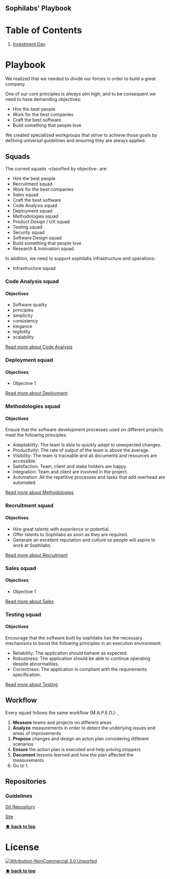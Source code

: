 ## Sophilabs' Playbook

# Table of Contents

1. [Investment Day](#investment-day)

# Playbook

We realized that we needed to divide our forces in order to build a great company.

One of our core principles is *always aim high*, and to be consequent we need to have demanding objectives:
* Hire the best people
* Work for the best companies
* Craft the best software
* Build something that people love

We created specialized workgroups that strive to achieve those goals by defining universal guidelines and ensuring they are always applied.

## Squads

The current squads -classified by objective- are:

* Hire the best people
 * Recruitment squad
* Work for the best companies
 * Sales squad
* Craft the best software
 * Code Analysis squad
 * Deployment squad
 * Methodologies squad
 * Product Design / UX squad
 * Testing squad
 * Security squad
 * Software Design squad
* Build something that people love
 * Research & Innovation squad

In addition, we need to support sophilabs infrastructure and operations:
* Infrastructure squad

### Code Analysis squad

#### Objectives

* Software quality
* principles
* simplicity
* consistency
* elegance
* legibility
* scalability

[Read more about Code Analysis](https://git.sophilabs.io/sophilabs/playbook/blob/draft/code-analysis/index.md)

### Deployment squad

#### Objectives

* Objective 1

[Read more about Deployment](https://git.sophilabs.io/sophilabs/playbook/blob/draft/deployment/index.md)

### Methodologies squad

#### Objectives

Ensure that the software development processes used on different projects meet the following principles:

* Adaptability: The team is able to quickly adapt to unexpected changes.
* Productivity: The rate of output of the team is above the average.
* Visibility: The team is traceable and all documents and resources are accessible.
* Satisfaction: Team, client and stake holders are happy.
* Integration: Team and client are involved in the project.
* Automation: All the repetitive processes and tasks that add overhead are automated.

[Read more about Methodologies](https://git.sophilabs.io/sophilabs/playbook/blob/draft/methodologies/index.md)

### Recruitment squad

#### Objectives

* Hire great talents with experience or potential.
* Offer talents to Sophilabs as soon as they are required.
* Generate an excellent reputation and culture so people will aspire to work at Sophilabs.

[Read more about Recruitment](https://git.sophilabs.io/sophilabs/playbook/blob/draft/recruitment/index.md)

### Sales squad

#### Objectives

* Objective 1

[Read more about Sales](https://git.sophilabs.io/sophilabs/playbook/blob/draft/sales/index.md)

### Testing squad

#### Objectives

Encourage that the software built by sophilabs has the necessary mechanisms to boost the following principles in an execution environment:

* Reliability: The application should behave as expected.
* Robustness: The application should be able to continue operating despite abnormalities.
* Correctness: The application is compliant with the requirements specification.

[Read more about Testing](https://git.sophilabs.io/sophilabs/playbook/blob/draft/testing/index.md)

## Workflow

Every squad follows the same workflow (M.A.P.E.D.):
̨
1. **Measure** teams and projects on different areas
2. **Analyze** measurements in order to detect the underlying issues and areas of improvements
3. **Propose** changes and design an acton plan considering different scenarios
4. **Ensure** the action plan is executed and help solving stoppers
5. **Document** lessons learned and how the plan affected the measurements
5. Go to 1.

## Repositories

### Guidelines

[Git Repository](https://git.sophilabs.io/sophilabs/guidelines)

[Site](https://guidelines.sophilabs.io)

**[⬆ back to top](#table-of-contents)**

# License

[![Attribution-NonCommercial 3.0 Unported](https://licensebuttons.net/l/by-nc/3.0/88x31.png)](./LICENSE.md)

**[⬆ back to top](#table-of-contents)**
